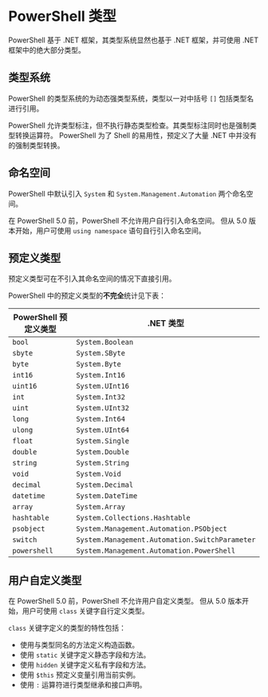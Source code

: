 # PowerShell 类型

PowerShell 基于 .NET 框架，其类型系统显然也基于 .NET 框架，并可使用 .NET 框架中的绝大部分类型。

## 类型系统

PowerShell 的类型系统的为动态强类型系统，类型以一对中括号 `[]` 包括类型名进行引用。

PowerShell 允许类型标注，但不执行静态类型检查。其类型标注同时也是强制类型转换运算符。
PowerShell 为了 Shell 的易用性，预定义了大量 .NET 中并没有的强制类型转换。

## 命名空间

PowerShell 中默认引入 `System` 和 `System.Management.Automation` 两个命名空间。

在 PowerShell 5.0 前，PowerShell 不允许用户自行引入命名空间。
但从 5.0 版本开始，用户可使用 `using namespace` 语句自行引入命名空间。

## 预定义类型

预定义类型可在不引入其命名空间的情况下直接引用。

PowerShell 中的预定义类型的**不完全**统计见下表：

| PowerShell 预定义类型 | .NET 类型                                      |
| --------------------- | ---------------------------------------------- |
| `bool`                | `System.Boolean`                               |
| `sbyte`               | `System.SByte`                                 |
| `byte`                | `System.Byte`                                  |
| `int16`               | `System.Int16`                                 |
| `uint16`              | `System.UInt16`                                |
| `int`                 | `System.Int32`                                 |
| `uint`                | `System.UInt32`                                |
| `long`                | `System.Int64`                                 |
| `ulong`               | `System.UInt64`                                |
| `float`               | `System.Single`                                |
| `double`              | `System.Double`                                |
| `string`              | `System.String`                                |
| `void`                | `System.Void`                                  |
| `decimal`             | `System.Decimal`                               |
| `datetime`            | `System.DateTime`                              |
| `array`               | `System.Array`                                 |
| `hashtable`           | `System.Collections.Hashtable`                 |
| `psobject`            | `System.Management.Automation.PSObject`        |
| `switch`              | `System.Management.Automation.SwitchParameter` |
| `powershell`          | `System.Management.Automation.PowerShell`      |

## 用户自定义类型

在 PowerShell 5.0 前，PowerShell 不允许用户自定义类型。
但从 5.0 版本开始，用户可使用 `class` 关键字自行定义类型。

`class` 关键字定义的类型的特性包括：

* 使用与类型同名的方法定义构造函数。
* 使用 `static` 关键字定义静态字段和方法。
* 使用 `hidden` 关键字定义私有字段和方法。
* 使用 `$this` 预定义变量引用当前实例。
* 使用 `:` 运算符进行类型继承和接口声明。
